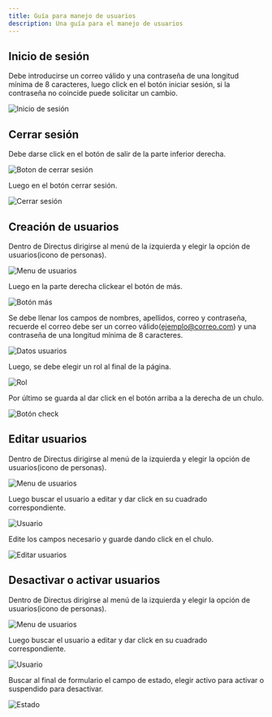 ```yaml
---
title: Guía para manejo de usuarios
description: Una guía para el manejo de usuarios
---
```

## Inicio de sesión

Debe introducirse un correo válido y una contraseña de una longitud mínima de 8 caracteres, luego click en el botón iniciar sesión, si la contraseña no coincide puede solicitar un cambio.

![Inicio de sesión](../../../assets/login.png)

## Cerrar sesión

Debe darse click en el botón de salir de la parte inferior derecha.

![Boton de cerrar sesión](../../../assets/logout_b.png)

Luego en el botón cerrar sesión.

![Cerrar sesión](../../../assets/logout.png)

## Creación de usuarios

Dentro de Directus dirigirse al menú de la izquierda y elegir la opción de usuarios(icono de personas).

![Menu de usuarios](../../../assets/users_menu.png)

Luego en la parte derecha clickear el botón de más.

![Botón más](../../../assets/plus.png)

Se debe llenar los campos de nombres, apellidos, correo y contraseña, recuerde el correo debe ser un correo válido(ejemplo@correo.com) y una contraseña de una longitud mínima de 8 caracteres.

![Datos usuarios](../../../assets/users_inputs.png)

Luego, se debe elegir un rol al final de la página.

![Rol](../../../assets/rol.png)

Por último se guarda al dar click en el botón arriba a la derecha de un chulo.

![Botón check](../../../assets/check.png)




## Editar usuarios

Dentro de Directus dirigirse al menú de la izquierda y elegir la opción de usuarios(icono de personas).

![Menu de usuarios](../../../assets/users_menu.png)

Luego buscar el usuario a editar y dar click en su cuadrado correspondiente.

![Usuario](../../../assets/users_detail.png)

Edite los campos necesario y guarde dando click en el chulo.

![Editar usuarios](../../../assets/users_edit.png)


## Desactivar o activar usuarios

Dentro de Directus dirigirse al menú de la izquierda y elegir la opción de usuarios(icono de personas).

![Menu de usuarios](../../../assets/users_menu.png)

Luego buscar el usuario a editar y dar click en su cuadrado correspondiente.

![Usuario](../../../assets/users_detail.png)

Buscar al final de formulario el campo de estado, elegir activo para activar o suspendido para desactivar.

![Estado](../../../assets/users_state.png)
